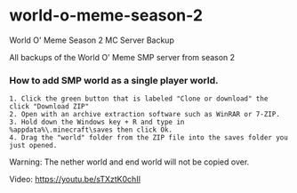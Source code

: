 # world-o-meme-season-2
World O' Meme Season 2 MC Server Backup

All backups of the World O' Meme SMP server from season 2

### How to add SMP world as a single player world.
```
1. Click the green button that is labeled "Clone or download" the click "Download ZIP"
2. Open with an archive extraction software such as WinRAR or 7-ZIP.
3. Hold down the Windows key + R and type in %appdata%\.minecraft\saves then click Ok.
4. Drag the "world" folder from the ZIP file into the saves folder you just opened.
```
Warning: The nether world and end world will not be copied over.

Video:
https://youtu.be/sTXztK0chII
